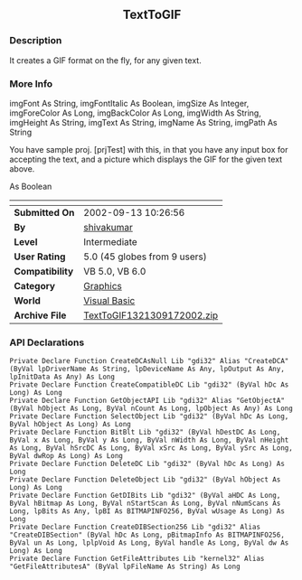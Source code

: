 ﻿<div align="center">

## TextToGIF


</div>

### Description

It creates a GIF format on the fly, for any given text.
 
### More Info
 
imgFont As String, imgFontItalic As Boolean, imgSize As Integer, imgForeColor As Long, imgBackColor As Long, imgWidth As String, imgHeight As String, imgText As String, imgName As String, imgPath As String

You have sample proj. [prjTest] with this, in that you have any input box for accepting the text, and a picture which displays the GIF for the given text above.

As Boolean


<span>             |<span>
---                |---
**Submitted On**   |2002-09-13 10:26:56
**By**             |[shivakumar](https://github.com/Planet-Source-Code/PSCIndex/blob/master/ByAuthor/shivakumar.md)
**Level**          |Intermediate
**User Rating**    |5.0 (45 globes from 9 users)
**Compatibility**  |VB 5\.0, VB 6\.0
**Category**       |[Graphics](https://github.com/Planet-Source-Code/PSCIndex/blob/master/ByCategory/graphics__1-46.md)
**World**          |[Visual Basic](https://github.com/Planet-Source-Code/PSCIndex/blob/master/ByWorld/visual-basic.md)
**Archive File**   |[TextToGIF1321309172002\.zip](https://github.com/Planet-Source-Code/shivakumar-texttogif__1-39067/archive/master.zip)

### API Declarations

```
Private Declare Function CreateDCAsNull Lib "gdi32" Alias "CreateDCA" (ByVal lpDriverName As String, lpDeviceName As Any, lpOutput As Any, lpInitData As Any) As Long
Private Declare Function CreateCompatibleDC Lib "gdi32" (ByVal hDc As Long) As Long
Private Declare Function GetObjectAPI Lib "gdi32" Alias "GetObjectA" (ByVal hObject As Long, ByVal nCount As Long, lpObject As Any) As Long
Private Declare Function SelectObject Lib "gdi32" (ByVal hDc As Long, ByVal hObject As Long) As Long
Private Declare Function BitBlt Lib "gdi32" (ByVal hDestDC As Long, ByVal x As Long, ByVal y As Long, ByVal nWidth As Long, ByVal nHeight As Long, ByVal hSrcDC As Long, ByVal xSrc As Long, ByVal ySrc As Long, ByVal dwRop As Long) As Long
Private Declare Function DeleteDC Lib "gdi32" (ByVal hDc As Long) As Long
Private Declare Function DeleteObject Lib "gdi32" (ByVal hObject As Long) As Long
Private Declare Function GetDIBits Lib "gdi32" (ByVal aHDC As Long, ByVal hBitmap As Long, ByVal nStartScan As Long, ByVal nNumScans As Long, lpBits As Any, lpBI As BITMAPINFO256, ByVal wUsage As Long) As Long
Private Declare Function CreateDIBSection256 Lib "gdi32" Alias "CreateDIBSection" (ByVal hDc As Long, pBitmapInfo As BITMAPINFO256, ByVal un As Long, lplpVoid As Long, ByVal handle As Long, ByVal dw As Long) As Long
Private Declare Function GetFileAttributes Lib "kernel32" Alias "GetFileAttributesA" (ByVal lpFileName As String) As Long
```





